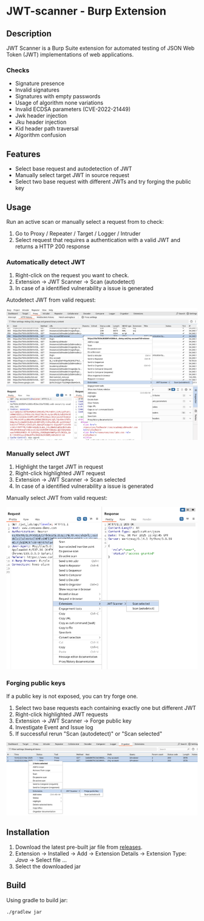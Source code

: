 # JWT-scanner - Burp Extension

## Description
JWT Scanner is a Burp Suite extension for automated testing of JSON Web Token (JWT) implementations of web applications. 

### Checks
- Signature presence
- Invalid signatures
- Signatures with empty passwords
- Usage of algorithm none variations
- Invalid ECDSA parameters (CVE-2022-21449)
- Jwk header injection
- Jku header injection
- Kid header path traversal
- Algorithm confusion

## Features
- Select base request and autodetection of JWT
- Manually select target JWT in source request
- Select two base request with different JWTs and try forging the public key

## Usage
Run an active scan or manually select a request from to check:

1. Go to  Proxy / Repeater / Target / Logger / Intruder
2. Select request that requires a authentication with a valid JWT and returns a HTTP 200 response

### Automatically detect JWT
1. Right-click on the request you want to check.
2. Extension -> JWT Scanner -> Scan (autodetect)
3. In case of a identified vulnerability a issue is generated

Autodetect JWT from valid request:

![](docs/auto_select.png)

### Manually select JWT
1. Highlight the target JWT in request
2. Right-click highlighted JWT request
3. Extension -> JWT Scanner -> Scan selected
4. In case of a identified vulnerability a issue is generated

Manually select JWT from valid request:

![](docs/manual_select.png)

### Forging public keys

If a public key is not exposed, you can try forge one.

1. Select two base requests each containing exactly one but different JWT
2. Right-click highlighted JWT requests
3. Extension -> JWT Scanner -> Forge public key
4. Investigate Event and Issue log
5. If successful rerun "Scan (autodetect)" or "Scan selected"

![](docs/forge_public_key.png)

## Installation
1. Download the latest pre-built jar file from [releases](https://github.com/CompassSecurity/jwt-scanner/releases).
2. Extension -> Installed -> Add -> Extension Details -> Extension Type: *Java* -> Select file ...
3. Select the downloaded jar

## Build
Using gradle to build jar:
```shell
./gradlew jar
```
